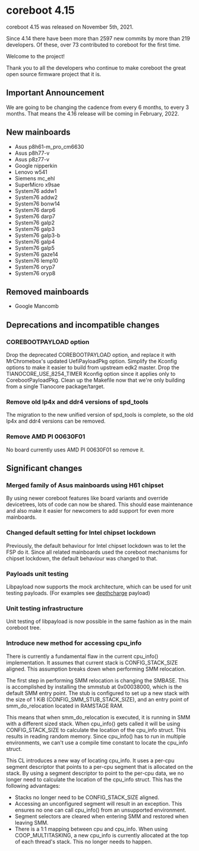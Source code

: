 coreboot 4.15
================================

coreboot 4.15 was released on November 5th, 2021.

Since 4.14 there have been more than 2597 new commits by more than 219 developers.
Of these, over 73 contributed to coreboot for the first time.

Welcome to the project!

Thank you to all the developers who continue to make coreboot the
great open source firmware project that it is.

Important Announcement
----------------------
We are going to be changing the cadence from every 6 months, to every 3 months.
That means the 4.16 release will be coming in February, 2022.


New mainboards
--------------
* Asus p8h61-m_pro_cm6630
* Asus p8h77-v
* Asus p8z77-v
* Google nipperkin
* Lenovo w541
* Siemens mc_ehl
* SuperMicro x9sae
* System76 addw1
* System76 addw2
* System76 bonw14
* System76 darp6
* System76 darp7
* System76 galp2
* System76 galp3
* System76 galp3-b
* System76 galp4
* System76 galp5
* System76 gaze14
* System76 lemp10
* System76 oryp7
* System76 oryp8

Removed mainboards
------------------
* Google Mancomb

Deprecations and incompatible changes
-------------------------------------

### COREBOOTPAYLOAD option

Drop the deprecated COREBOOTPAYLOAD option, and replace it with MrChromebox's
updated UefiPayloadPkg option. Simplify the Kconfig options to make it easier
to build from upstream edk2 master. Drop the TIANOCORE_USE_8254_TIMER Kconfig
option since it applies only to CorebootPayloadPkg. Clean up the Makefile now
that we're only building from a single Tianocore package/target.

### Remove old lp4x and ddr4 versions of spd_tools

The migration to the new unified version of spd_tools is complete, so
the old lp4x and ddr4 versions can be removed.

### Remove AMD PI 00630F01

No board currently uses AMD PI 00630F01 so remove it.

Significant changes
-------------------

### Merged family of Asus mainboards using H61 chipset

By using newer coreboot features like board variants and override devicetrees,
lots of code can now be shared. This should ease maintenance and also make it
easier for newcomers to add support for even more mainboards.

### Changed default setting for Intel chipset lockdown

Previously, the default behaviour for Intel chipset lockdown was to let the FSP
do it. Since all related mainboards used the coreboot mechanisms for chipset
lockdown, the default behaviour was changed to that.

### Payloads unit testing

Libpayload now supports the mock architecture, which can be used for unit testing
payloads. (For examples see
[depthcharge](https://chromium.googlesource.com/chromiumos/platform/depthcharge/)
payload)

### Unit testing infrastructure

Unit testing of libpayload is now possible in the same fashion as in the main
coreboot tree.

### Introduce new method for accessing cpu_info

There is currently a fundamental flaw in the current cpu_info()
implementation. It assumes that current stack is CONFIG_STACK_SIZE
aligned. This assumption breaks down when performing SMM relocation.

The first step in performing SMM relocation is changing the SMBASE. This
is accomplished by installing the smmstub at 0x00038000, which is the
default SMM entry point. The stub is configured to set up a new stack
with the size of 1 KiB (CONFIG_SMM_STUB_STACK_SIZE), and an entry point
of smm_do_relocation located in RAMSTAGE RAM.

This means that when smm_do_relocation is executed, it is running in SMM
with a different sized stack. When cpu_info() gets called it will be
using CONFIG_STACK_SIZE to calculate the location of the cpu_info
struct. This results in reading random memory. Since cpu_info() has to
run in multiple environments, we can't use a compile time constant to
locate the cpu_info struct.

This CL introduces a new way of locating cpu_info. It uses a per-cpu
segment descriptor that points to a per-cpu segment that is allocated on
the stack. By using a segment descriptor to point to the per-cpu data,
we no longer need to calculate the location of the cpu_info struct. This
has the following advantages:
* Stacks no longer need to be CONFIG_STACK_SIZE aligned.
* Accessing an unconfigured segment will result in an exception. This
  ensures no one can call cpu_info() from an unsupported environment.
* Segment selectors are cleared when entering SMM and restored when
  leaving SMM.
* There is a 1:1 mapping between cpu and cpu_info. When using
  COOP_MULTITASKING, a new cpu_info is currently allocated at the top of
  each thread's stack. This no longer needs to happen.
